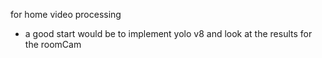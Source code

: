 for home video processing
- a good start would be to implement yolo v8 and look at the results for the roomCam